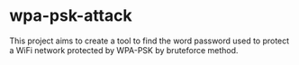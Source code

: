# wpa-psk-attack
This project aims to create a tool to find the word password used to protect a WiFi network protected by WPA-PSK by  bruteforce method.
